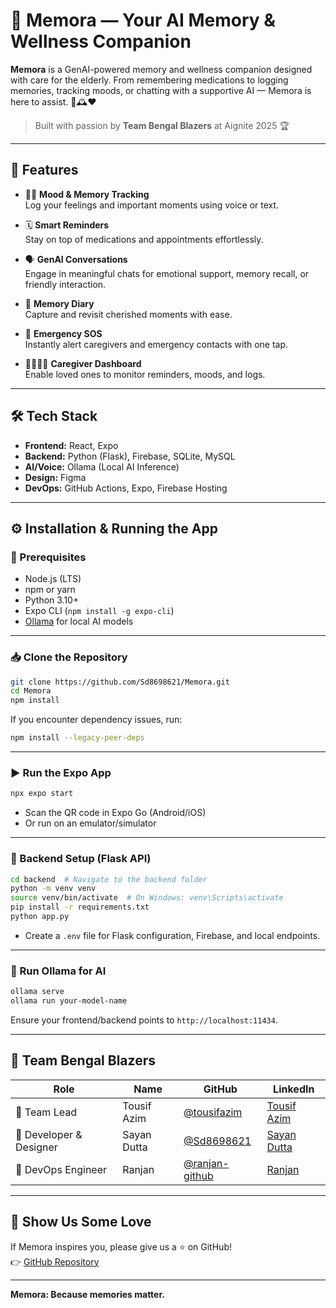 # 🧠 Memora — Your AI Memory & Wellness Companion

**Memora** is a GenAI-powered memory and wellness companion designed with care for the elderly. From remembering medications to logging memories, tracking moods, or chatting with a supportive AI — Memora is here to assist. 💬🕰️❤️

> Built with passion by **Team Bengal Blazers** at Aignite 2025 🏆

---

## 🚀 Features

- 🧘‍♀️ **Mood & Memory Tracking**  
   Log your feelings and important moments using voice or text.

- 🗓️ **Smart Reminders**  
   Stay on top of medications and appointments effortlessly.

- 🗣️ **GenAI Conversations**  
   Engage in meaningful chats for emotional support, memory recall, or friendly interaction.

- 📖 **Memory Diary**  
   Capture and revisit cherished moments with ease.

- 🚨 **Emergency SOS**  
   Instantly alert caregivers and emergency contacts with one tap.

- 👨‍👩‍👧‍👦 **Caregiver Dashboard**  
   Enable loved ones to monitor reminders, moods, and logs.

---

## 🛠️ Tech Stack

- **Frontend:** React, Expo  
- **Backend:** Python (Flask), Firebase, SQLite, MySQL  
- **AI/Voice:** Ollama (Local AI Inference)  
- **Design:** Figma  
- **DevOps:** GitHub Actions, Expo, Firebase Hosting

---

## ⚙️ Installation & Running the App

### 🔧 Prerequisites

- Node.js (LTS)
- npm or yarn
- Python 3.10+
- Expo CLI (`npm install -g expo-cli`)
- [Ollama](https://ollama.com) for local AI models

---

### 📥 Clone the Repository

```bash
git clone https://github.com/Sd8698621/Memora.git
cd Memora
npm install
```

If you encounter dependency issues, run:

```bash
npm install --legacy-peer-deps
```

---

### ▶️ Run the Expo App

```bash
npx expo start
```

- Scan the QR code in Expo Go (Android/iOS)  
- Or run on an emulator/simulator

---

### 🧠 Backend Setup (Flask API)

```bash
cd backend  # Navigate to the backend folder
python -m venv venv
source venv/bin/activate  # On Windows: venv\Scripts\activate
pip install -r requirements.txt
python app.py
```

- Create a `.env` file for Flask configuration, Firebase, and local endpoints.

---

### 🤖 Run Ollama for AI

```bash
ollama serve
ollama run your-model-name
```

Ensure your frontend/backend points to `http://localhost:11434`.

---

## 👥 Team Bengal Blazers

| Role               | Name          | GitHub           | LinkedIn       |
|--------------------|---------------|------------------|----------------|
| 🧠 Team Lead       | Tousif Azim   | [@tousifazim](https://github.com/tousifazim) | [Tousif Azim](https://linkedin.com/in/tousifazim) |
| 🎨 Developer & Designer | Sayan Dutta   | [@Sd8698621](https://github.com/Sd8698621) | [Sayan Dutta](https://linkedin.com/in/sayan-dutta) |
| 🔧 DevOps Engineer | Ranjan        | [@ranjan-github](https://github.com/ranjan-github) | [Ranjan](https://linkedin.com/in/ranjan) |

---

## 🌟 Show Us Some Love

If Memora inspires you, please give us a ⭐️ on GitHub!  
👉 [GitHub Repository](https://github.com/Sd8698621/Memora)

---

**Memora: Because memories matter.**
